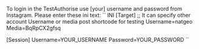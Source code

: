 To login in the TestAuthorise use [your] username and password from Instagram. Please enter these ini text:
`` INI
[Target]
;; It can specify other account Username or media post shortcode for testing
Username=natgeo
Media=BqRpCX2gfsq

[Session]
Username=YOUR_USERNAME
Password=YOUR_PASSWORD
``